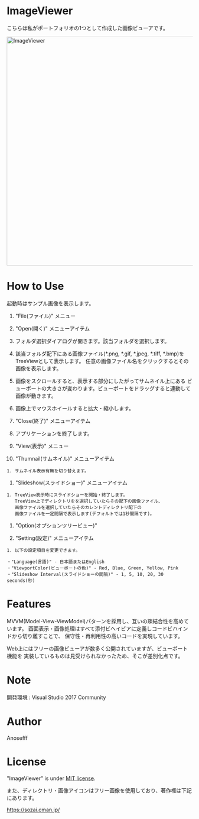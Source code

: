 # ImageViewer

こちらは私がポートフォリオの1つとして作成した画像ビューアです。
 
 <img width="619" alt="ImageViewer" src="https://user-images.githubusercontent.com/68487631/100676684-b6d90700-33ac-11eb-8249-85fdc8a5aac0.png">
 
# How to Use

起動時はサンプル画像を表示します。

1. "File(ファイル)" メニュー

 1. "Open(開く)" メニューアイテム

  1. フォルダ選択ダイアログが開きます。該当フォルダを選択します。
   
  1. 該当フォルダ配下にある画像ファイル(*.png, *.gif, *.jpeg, *.tiff, *.bmp)をTreeViewとして表示します。
     任意の画像ファイル名をクリックするとその画像を表示します。

  1. 画像をスクロールすると、表示する部分にしたがってサムネイル上にある
     ビューポートの大きさが変わります。ビューポートをドラッグすると連動して画像が動きます。

  1. 画像上でマウスホイールすると拡大・縮小します。

 1. "Close(終了)" メニューアイテム

  1. アプリケーションを終了します。


1. "View(表示)" メニュー

  1. "Thumnail(サムネイル)" メニューアイテム

    1. サムネイル表示有無を切り替えます。

  1. "Slideshow(スライドショー)" メニューアイテム

    1. TreeView表示時にスライドショーを開始・終了します。
       TreeView上でディレクトリをを選択していたらその配下の画像ファイル、
       画像ファイルを選択していたらそのカレントディレクトリ配下の
       画像ファイルを一定間隔で表示します(デフォルトでは1秒間隔です)。


1. "Option(オプションツリービュー)"

  1. "Setting(設定)" メニューアイテム

    1. 以下の設定項目を変更できます。

    ・"Language(言語)" - 日本語またはEnglish
    ・"ViewportColor(ビューポートの色)" - Red, Blue, Green, Yellow, Pink
    ・"Slideshow Interval(スライドショーの間隔)" - 1, 5, 10, 20, 30 seconds(秒)

# Features
 
MVVM(Model-View-ViewModel)パターンを採用し、互いの疎結合性を高めています。
画面表示・画像処理はすべて添付ビヘイビアに定義しコードビハインドから切り離すことで、
保守性・再利用性の高いコードを実現しています。

Web上にはフリーの画像ビューアが数多く公開されていますが、ビューポート機能を
実装しているものは見受けられなかったため、そこが差別化点です。

# Note

開発環境 : Visual Studio 2017 Community

# Author

Anosefff
 
# License

"ImageViewer" is under [MIT license](https://en.wikipedia.org/wiki/MIT_License).

また、ディレクトリ・画像アイコンはフリー画像を使用しており、著作権は下記にあります。

https://sozai.cman.jp/

